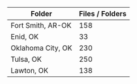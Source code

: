| Folder            |   Files / Folders |
|-------------------|-------------------|
| Fort Smith, AR-OK |               158 |
| Enid, OK          |                33 |
| Oklahoma City, OK |               230 |
| Tulsa, OK         |               250 |
| Lawton, OK        |               138 |